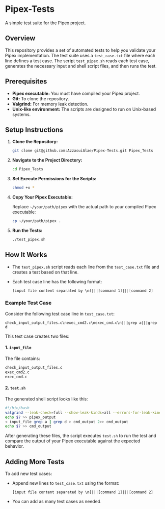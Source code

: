 # Pipex-Tests

A simple test suite for the Pipex project.

## Overview

This repository provides a set of automated tests to help you validate your Pipex implementation. The test suite uses a `test_case.txt` file where each line defines a test case. The script `test_pipex.sh` reads each test case, generates the necessary input and shell script files, and then runs the test.

## Prerequisites

- **Pipex executable:** You must have compiled your Pipex project.
- **Git:** To clone the repository.
- **Valgrind:** For memory leak detection.
- **Unix-like environment:** The scripts are designed to run on Unix-based systems.

## Setup Instructions

1. **Clone the Repository:**

   ```bash
   git clone git@github.com:AzzaouiAlae/Pipex-Tests.git Pipex_Tests
   ```

2. **Navigate to the Project Directory:**

   ```bash
   cd Pipex_Tests
   ```

3. **Set Execute Permissions for the Scripts:**

   ```bash
   chmod +x *
   ```

4. **Copy Your Pipex Executable:**

   Replace `~/your/path/pipex` with the actual path to your compiled Pipex executable:
   
   ```bash
   cp ~/your/path/pipex .
   ```

5. **Run the Tests:**

   ```bash
   ./test_pipex.sh
   ```

## How It Works

- The `test_pipex.sh` script reads each line from the `test_case.txt` file and creates a test based on that line.
- Each test case line has the following format:

  ```
  [input file content separated by \n]|||[command 1]|||[command 2]
  ```

### Example Test Case

Consider the following test case line in `test_case.txt`:

```
check_input_output_files.c\nexec_cmd2.c\nexec_cmd.c\n|||grep a|||grep d
```

This test case creates two files:

#### 1. `input_file`
The file contains:
```bash
check_input_output_files.c
exec_cmd2.c
exec_cmd.c
```

#### 2. `test.sh`
The generated shell script looks like this:
```bash
#!/bin/bash
valgrind --leak-check=full --show-leak-kinds=all --errors-for-leak-kinds=all --quiet ./pipex input_file "grep a" "grep d" pipex_output 2>> pipex_output
echo $? >> pipex_output
< input_file grep a | grep d > cmd_output 2>> cmd_output
echo $? >> cmd_output
```

After generating these files, the script executes `test.sh` to run the test and compare the output of your Pipex executable against the expected behavior.

## Adding More Tests

To add new test cases:
- Append new lines to `test_case.txt` using the format:
  ```
  [input file content separated by \n]|||[command 1]|||[command 2]
  ```
- You can add as many test cases as needed.

